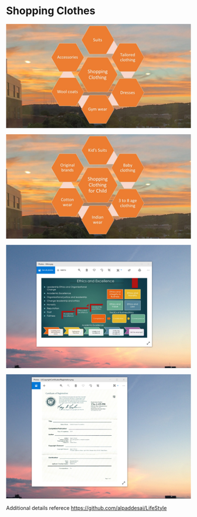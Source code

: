 # Shopping Clothes

![image](ShoppingClothes.JPG)

![image](ShoppingClothesChild.JPG)

![image](EthicsandExcellence.JPG)

![image](USCopyrightCertificate.JPG)

Additional details referece https://github.com/alpaddesai/LifeStyle
